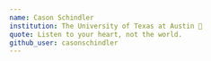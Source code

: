```yaml
---
name: Cason Schindler
institution: The University of Texas at Austin 🚩
quote: Listen to your heart, not the world.
github_user: casonschindler
---
```

